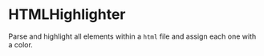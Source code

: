 # HTMLHighlighter

Parse and highlight all elements within a `html` file and assign each one with a color.
